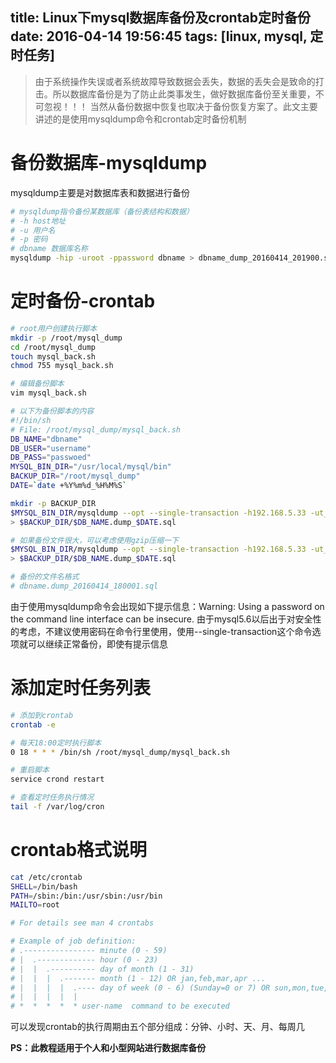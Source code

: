 title: Linux下mysql数据库备份及crontab定时备份
date: 2016-04-14 19:56:45
tags: [linux, mysql, 定时任务]
---
> 由于系统操作失误或者系统故障导致数据会丢失，数据的丢失会是致命的打击。所以数据库备份是为了防止此类事发生，做好数据库备份至关重要，不可忽视！！！
当然从备份数据中恢复也取决于备份恢复方案了。此文主要讲述的是使用mysqldump命令和crontab定时备份机制

# 备份数据库-mysqldump
mysqldump主要是对数据库表和数据进行备份

```bash
# mysqldump指令备份某数据库（备份表结构和数据）
# -h host地址
# -u 用户名
# -p 密码
# dbname 数据库名称
mysqldump -hip -uroot -ppassword dbname > dbname_dump_20160414_201900.sql
```

# 定时备份-crontab
```bash
# root用户创建执行脚本
mkdir -p /root/mysql_dump
cd /root/mysql_dump
touch mysql_back.sh
chmod 755 mysql_back.sh

# 编辑备份脚本
vim mysql_back.sh

# 以下为备份脚本的内容
#!/bin/sh
# File: /root/mysql_dump/mysql_back.sh
DB_NAME="dbname"
DB_USER="username"
DB_PASS="passwoed"
MYSQL_BIN_DIR="/usr/local/mysql/bin"
BACKUP_DIR="/root/mysql_dump"
DATE=`date +%Y%m%d_%H%M%S`

mkdir -p BACKUP_DIR
$MYSQL_BIN_DIR/mysqldump --opt --single-transaction -h192.168.5.33 -ut_user -p$DB_PASS $DB_NAME \
> $BACKUP_DIR/$DB_NAME.dump_$DATE.sql

# 如果备份文件很大，可以考虑使用gzip压缩一下
$MYSQL_BIN_DIR/mysqldump --opt --single-transaction -h192.168.5.33 -ut_user -p$DB_PASS $DB_NAME | gzip \
> $BACKUP_DIR/$DB_NAME.dump_$DATE.sql

# 备份的文件名格式
# dbname.dump_20160414_180001.sql
```

由于使用mysqldump命令会出现如下提示信息：Warning: Using a password on the command line interface can be insecure.
由于mysql5.6以后出于对安全性的考虑，不建议使用密码在命令行里使用，使用--single-transaction这个命令选项就可以继续正常备份，即使有提示信息

# 添加定时任务列表
```bash
# 添加到crontab
crontab -e

# 每天18:00定时执行脚本
0 18 * * * /bin/sh /root/mysql_dump/mysql_back.sh

# 重启脚本
service crond restart

# 查看定时任务执行情况
tail -f /var/log/cron
```

# crontab格式说明
```bash
cat /etc/crontab 
SHELL=/bin/bash
PATH=/sbin:/bin:/usr/sbin:/usr/bin
MAILTO=root

# For details see man 4 crontabs

# Example of job definition:
# .---------------- minute (0 - 59)
# |  .------------- hour (0 - 23)
# |  |  .---------- day of month (1 - 31)
# |  |  |  .------- month (1 - 12) OR jan,feb,mar,apr ...
# |  |  |  |  .---- day of week (0 - 6) (Sunday=0 or 7) OR sun,mon,tue,wed,thu,fri,sat
# |  |  |  |  |
# *  *  *  *  * user-name  command to be executed
```
可以发现crontab的执行周期由五个部分组成：分钟、小时、天、月、每周几

**PS：此教程适用于个人和小型网站进行数据库备份**